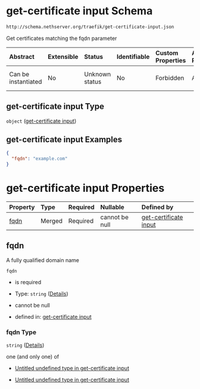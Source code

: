 # get-certificate input Schema

```txt
http://schema.nethserver.org/traefik/get-certificate-input.json
```

Get certificates matching the fqdn parameter

| Abstract            | Extensible | Status         | Identifiable | Custom Properties | Additional Properties | Access Restrictions | Defined In                                                                              |
| :------------------ | :--------- | :------------- | :----------- | :---------------- | :-------------------- | :------------------ | :-------------------------------------------------------------------------------------- |
| Can be instantiated | No         | Unknown status | No           | Forbidden         | Allowed               | none                | [get-certificate-input.json](traefik/get-certificate-input.json "open original schema") |

## get-certificate input Type

`object` ([get-certificate input](get-certificate-input.md))

## get-certificate input Examples

```json
{
  "fqdn": "example.com"
}
```

# get-certificate input Properties

| Property      | Type   | Required | Nullable       | Defined by                                                                                                                                           |
| :------------ | :----- | :------- | :------------- | :--------------------------------------------------------------------------------------------------------------------------------------------------- |
| [fqdn](#fqdn) | Merged | Required | cannot be null | [get-certificate input](get-certificate-input-properties-fqdn.md "http://schema.nethserver.org/traefik/get-certificate-input.json#/properties/fqdn") |

## fqdn

A fully qualified domain name

`fqdn`

* is required

* Type: `string` ([Details](get-certificate-input-properties-fqdn.md))

* cannot be null

* defined in: [get-certificate input](get-certificate-input-properties-fqdn.md "http://schema.nethserver.org/traefik/get-certificate-input.json#/properties/fqdn")

### fqdn Type

`string` ([Details](get-certificate-input-properties-fqdn.md))

one (and only one) of

* [Untitled undefined type in get-certificate input](get-certificate-input-properties-fqdn-oneof-0.md "check type definition")

* [Untitled undefined type in get-certificate input](get-certificate-input-properties-fqdn-oneof-1.md "check type definition")

